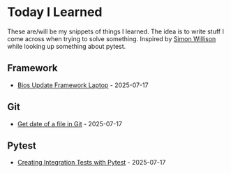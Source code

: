 # Today I Learned

These are/will be my snippets of things I learned. The idea is to write stuff I come across when trying to solve something. Inspired by [Simon Willison](https://til.simonwillison.net/) while looking up something about pytest.

<!--index start-->
## Framework
- [Bios Update Framework Laptop](framework/update-bios.md) - 2025-07-17

## Git
- [Get date of a file in Git](git/get-date-of-file.md) - 2025-07-17

## Pytest
- [Creating Integration Tests with Pytest](pytest/create-integrationtests-with-pytest.md) - 2025-07-17

<!--index end-->